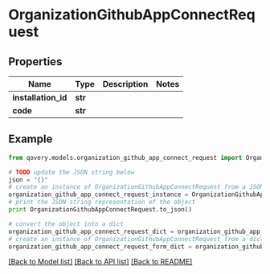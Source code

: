 # OrganizationGithubAppConnectRequest


## Properties

Name | Type | Description | Notes
------------ | ------------- | ------------- | -------------
**installation_id** | **str** |  | 
**code** | **str** |  | 

## Example

```python
from qovery.models.organization_github_app_connect_request import OrganizationGithubAppConnectRequest

# TODO update the JSON string below
json = "{}"
# create an instance of OrganizationGithubAppConnectRequest from a JSON string
organization_github_app_connect_request_instance = OrganizationGithubAppConnectRequest.from_json(json)
# print the JSON string representation of the object
print OrganizationGithubAppConnectRequest.to_json()

# convert the object into a dict
organization_github_app_connect_request_dict = organization_github_app_connect_request_instance.to_dict()
# create an instance of OrganizationGithubAppConnectRequest from a dict
organization_github_app_connect_request_form_dict = organization_github_app_connect_request.from_dict(organization_github_app_connect_request_dict)
```
[[Back to Model list]](../README.md#documentation-for-models) [[Back to API list]](../README.md#documentation-for-api-endpoints) [[Back to README]](../README.md)



